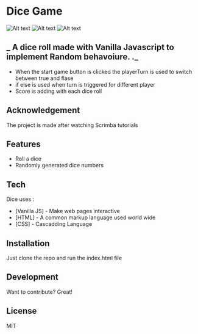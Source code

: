 
# Dice Game


![Alt text](https://siasky.net/IABe3OzU4Gro6v7YTc9E_wOGJC7WK3a5TBSwKCbdY1sWVQ?raw=true "Project Demo ")
![Alt text](https://siasky.net/IAAWWcPtlTOlEMaZRCM5RLZRJ-oXZRND6UtsZrTiytVQMA?raw=true "Project Demo ")
![Alt text](https://siasky.net/MAA7B7qIo4pNHTme0QwLDTaIAC-ypXv2dtjM4XNvND1gVw?raw=true "Project Demo ")



## _ A dice roll made with Vanilla Javascript to implement Random behavoiure. ._







- When the start game button is clicked the playerTurn is used to switch between true and flase
- if else is used when turn is triggered for different player
- Score is adding with each dice roll

## Acknowledgement
 The project is made after watching Scrimba tutorials

## Features

- Roll a dice 
- Randomly generated dice numbers





## Tech

Dice uses  :

- [Vanilla JS] - Make web pages interactive
- [HTML] - A common markup language used world wide
- [CSS] - Cascadding Language





## Installation

Just clone the repo and run the index.html file








## Development

Want to contribute? Great!


## License

MIT





